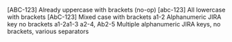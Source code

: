 [ABC-123] Already uppercase with brackets (no-op)
[abc-123] All lowercase with brackets
[AbC-123] Mixed case with brackets
a1-2 Alphanumeric JIRA key no brackets
a1-2a1-3 a2-4, Ab2-5 Multiple alphanumeric JIRA keys, no brackets, various separators
